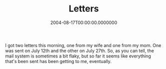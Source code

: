 ﻿---
title: Letters
date: "2004-08-17T00:00:00.0000000"
featuredImage: img/letters-featured.png
---

I got two letters this morning, one from my wife and one from my mom. One was sent on July 12th and the other on July 27th. So, as you can tell, the mail system is sometimes a bit flaky, but so far it seems like everything that's been sent has been getting to me, eventually.

